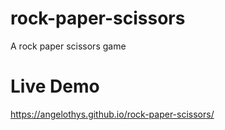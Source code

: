# rock-paper-scissors
A rock paper scissors game

# Live Demo
https://angelothys.github.io/rock-paper-scissors/
